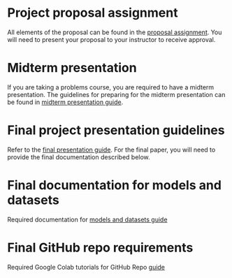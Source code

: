 # Project proposal assignment
All elements of the proposal can be found in the [proposal assignment](https://github.com/pattichis/projects/blob/main/proposal.md).
You will need to present your proposal to your instructor to receive approval.

# Midterm presentation
If you are taking a problems course, you are required to have a midterm presentation.
The guidelines for preparing for the midterm presentation can be found in [midterm presentation guide](https://github.com/pattichis/projects/blob/main/midterm-presentation.md).

# Final project presentation guidelines
Refer to the [final presentation guide](https://github.com/pattichis/projects/blob/main/Final-presentation.md).
For the final paper, you will need to provide the final documentation described below.

# Final documentation for models and datasets
Required documentation for [models and datasets guide](https://github.com/pattichis/projects/blob/main/Datasets_and_models_reqs.md)

# Final GitHub repo requirements 
Required Google Colab tutorials for GitHub Repo [guide](https://github.com/pattichis/projects/blob/main/Colab-tutorial-list.md)
